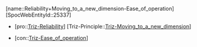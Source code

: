 ﻿---
type: TrizContradiction
aliases:
- Reliability+Moving_to_a_new_dimension-Ease_of_operation
license: CC BY-SA 4.0
copyright: https://github.com/SpocWeb
IsDeleted: false
IsReadOnly: false
Confidential: public
tags: 
- Triz/Contradiction
---
[name::Reliability+Moving_to_a_new_dimension-Ease_of_operation]
[SpocWebEntityId::25337]
+ [pro::[Triz-Reliability](tech/Triz/Parameter/Triz-Reliability.md)]
[Triz-Principle::[Triz-Moving_to_a_new_dimension](tech/Triz/Principle/Triz-Moving_to_a_new_dimension.md)]
- [con::[Triz-Ease_of_operation](tech/Triz/Parameter/Triz-Ease_of_operation.md)]


